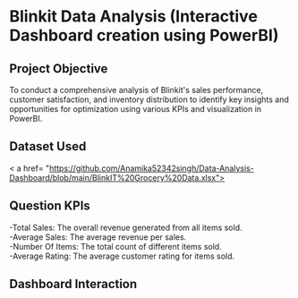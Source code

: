 # Blinkit Data Analysis (Interactive Dashboard creation using PowerBI)
## Project Objective
To conduct a comprehensive analysis of Blinkit's sales performance, customer satisfaction, and inventory distribution to identify key insights and opportunities for optimization using various KPIs and visualization in PowerBI.


## Dataset Used
< a href= "https://github.com/Anamika52342singh/Data-Analysis-Dashboard/blob/main/BlinkIT%20Grocery%20Data.xlsx">


## Question KPIs
-Total Sales: The overall revenue generated from all items sold.   
-Average Sales: The average revenue per sales.  
-Number Of Items: The total count of different items sold.   
-Average Rating: The average customer rating for items sold.  


## Dashboard Interaction
<a href="https://github.com/Anamika52342singh/Data-Analysis-Dashboard/blob/main/blinkit.pbix">






